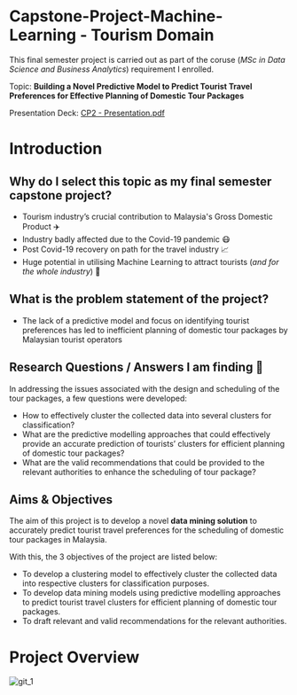 # Capstone-Project-Machine-Learning - Tourism Domain
This final semester project is carried out as part of the coruse (*MSc in Data Science and Business Analytics*) requirement I enrolled.

Topic: **Building a Novel Predictive Model to Predict Tourist Travel Preferences for Effective Planning of Domestic Tour Packages**

Presentation Deck: [CP2 - Presentation.pdf](https://github.com/jasontanx/Capstone-Project-Machine-Learning/files/10558660/CP2.-.Presentation.pdf)

# Introduction
## Why do I select this topic as my final semester capstone project?
- Tourism industry’s crucial contribution to Malaysia's Gross Domestic Product ✈️
- Industry badly affected due to the Covid-19 pandemic 😷
- Post Covid-19 recovery on path for the travel industry 📈
- Huge potential in utilising Machine Learning to attract tourists (*and for the whole industry*) 🤖

## What is the problem statement of the project?
- The lack of a predictive model and focus on identifying tourist preferences has led to inefficient planning of domestic tour packages by Malaysian tourist operators

## Research Questions / Answers I am finding 🌟
In addressing the issues associated with the design and scheduling of the tour packages, a few questions were developed:
- How to effectively cluster the collected data into several clusters for classification?
- What are the predictive modelling approaches that could effectively provide an accurate prediction of tourists’ clusters for efficient planning of domestic tour packages?
- What are the valid recommendations that could be provided to the relevant authorities to enhance the scheduling of tour package?

## Aims & Objectives
The aim of this project is to develop a novel **data mining solution** to accurately predict tourist travel preferences for the scheduling of domestic tour packages in Malaysia.

With this, the 3 objectives of the project are listed below:
- To develop a clustering model to effectively cluster the collected data into respective clusters for classification purposes.
- To develop data mining models using predictive modelling approaches to predict tourist travel clusters for efficient planning of domestic tour packages.
- To draft relevant and valid recommendations for the relevant authorities.


# Project Overview
![git_1](https://user-images.githubusercontent.com/116934441/215822321-ae8134b8-8f66-4604-bca5-5810b564905d.png)
